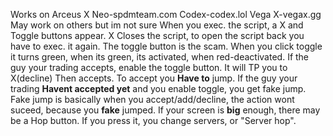Works on
Arceus X Neo-spdmteam.com
Codex-codex.lol
Vega X-vegax.gg
May work on others but im not sure
When you exec. the script, a X and Toggle buttons appear. X Closes the script, to open the script back you have to exec. it again. The toggle button is the scam. When you click toggle it turns green, when its green, its activated, when red-deactivated. If the guy your trading accepts, enable the toggle button. It will TP you to X(decline) Then accepts. To accept you **Have to** jump. If the guy your trading **Havent accepted yet** and you enable toggle, you get fake jump. Fake jump is basically when you accept/add/decline, the action wont suceed, because you **fake** jumped. If your screen is **big** enough, there may be a Hop button. If you press it, you change servers, or "Server hop".
